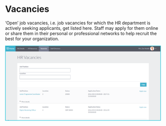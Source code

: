 Vacancies
==========

‘Open’ job vacancies, i.e. job vacancies for which the HR department is actively seeking applicants, get listed here. Staff may apply for them online or share them in their personal or professional networks to help recruit the best for your organization. 

![image](../img/vacancies.png)